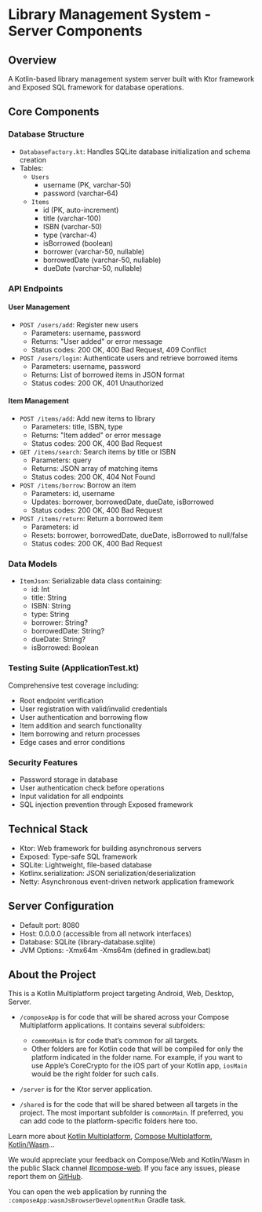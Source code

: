 # Library Management System - Server Components

## Overview
A Kotlin-based library management system server built with Ktor framework and Exposed SQL framework for database operations.

## Core Components

### Database Structure
- `DatabaseFactory.kt`: Handles SQLite database initialization and schema creation
- Tables:
  - `Users`
    - username (PK, varchar-50)
    - password (varchar-64)
  - `Items`
    - id (PK, auto-increment)
    - title (varchar-100)
    - ISBN (varchar-50)
    - type (varchar-4)
    - isBorrowed (boolean)
    - borrower (varchar-50, nullable)
    - borrowedDate (varchar-50, nullable)
    - dueDate (varchar-50, nullable)

### API Endpoints

#### User Management
- `POST /users/add`: Register new users
  - Parameters: username, password
  - Returns: "User added" or error message
  - Status codes: 200 OK, 400 Bad Request, 409 Conflict
- `POST /users/login`: Authenticate users and retrieve borrowed items
  - Parameters: username, password
  - Returns: List of borrowed items in JSON format
  - Status codes: 200 OK, 401 Unauthorized

#### Item Management
- `POST /items/add`: Add new items to library
  - Parameters: title, ISBN, type
  - Returns: "Item added" or error message
  - Status codes: 200 OK, 400 Bad Request
- `GET /items/search`: Search items by title or ISBN
  - Parameters: query
  - Returns: JSON array of matching items
  - Status codes: 200 OK, 404 Not Found
- `POST /items/borrow`: Borrow an item
  - Parameters: id, username
  - Updates: borrower, borrowedDate, dueDate, isBorrowed
  - Status codes: 200 OK, 400 Bad Request
- `POST /items/return`: Return a borrowed item
  - Parameters: id
  - Resets: borrower, borrowedDate, dueDate, isBorrowed to null/false
  - Status codes: 200 OK, 400 Bad Request

### Data Models
- `ItemJson`: Serializable data class containing:
  - id: Int
  - title: String
  - ISBN: String
  - type: String
  - borrower: String?
  - borrowedDate: String?
  - dueDate: String?
  - isBorrowed: Boolean

### Testing Suite (ApplicationTest.kt)
Comprehensive test coverage including:
- Root endpoint verification
- User registration with valid/invalid credentials
- User authentication and borrowing flow
- Item addition and search functionality
- Item borrowing and return processes
- Edge cases and error conditions

### Security Features
- Password storage in database
- User authentication check before operations
- Input validation for all endpoints
- SQL injection prevention through Exposed framework

## Technical Stack
- Ktor: Web framework for building asynchronous servers
- Exposed: Type-safe SQL framework
- SQLite: Lightweight, file-based database
- Kotlinx.serialization: JSON serialization/deserialization
- Netty: Asynchronous event-driven network application framework

## Server Configuration
- Default port: 8080
- Host: 0.0.0.0 (accessible from all network interfaces)
- Database: SQLite (library-database.sqlite)
- JVM Options: -Xmx64m -Xms64m (defined in gradlew.bat)

## About the Project
This is a Kotlin Multiplatform project targeting Android, Web, Desktop, Server.

* `/composeApp` is for code that will be shared across your Compose Multiplatform applications.
  It contains several subfolders:
  - `commonMain` is for code that’s common for all targets.
  - Other folders are for Kotlin code that will be compiled for only the platform indicated in the folder name.
    For example, if you want to use Apple’s CoreCrypto for the iOS part of your Kotlin app,
    `iosMain` would be the right folder for such calls.

* `/server` is for the Ktor server application.

* `/shared` is for the code that will be shared between all targets in the project.
  The most important subfolder is `commonMain`. If preferred, you can add code to the platform-specific folders here too.


Learn more about [Kotlin Multiplatform](https://www.jetbrains.com/help/kotlin-multiplatform-dev/get-started.html),
[Compose Multiplatform](https://github.com/JetBrains/compose-multiplatform/#compose-multiplatform),
[Kotlin/Wasm](https://kotl.in/wasm/)…

We would appreciate your feedback on Compose/Web and Kotlin/Wasm in the public Slack channel [#compose-web](https://slack-chats.kotlinlang.org/c/compose-web).
If you face any issues, please report them on [GitHub](https://github.com/JetBrains/compose-multiplatform/issues).

You can open the web application by running the `:composeApp:wasmJsBrowserDevelopmentRun` Gradle task.